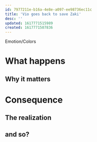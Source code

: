 ```yaml
---
id: 7977211e-b16a-4e8e-a097-ee98736ec11c
title: 'Vio goes back to save Zaki'
desc: ''
updated: 1617771515989
created: 1617771507836
---
```

Emotion/Colors
>

# What happens


##  Why it matters


# Consequence

## The realization

## and so?
